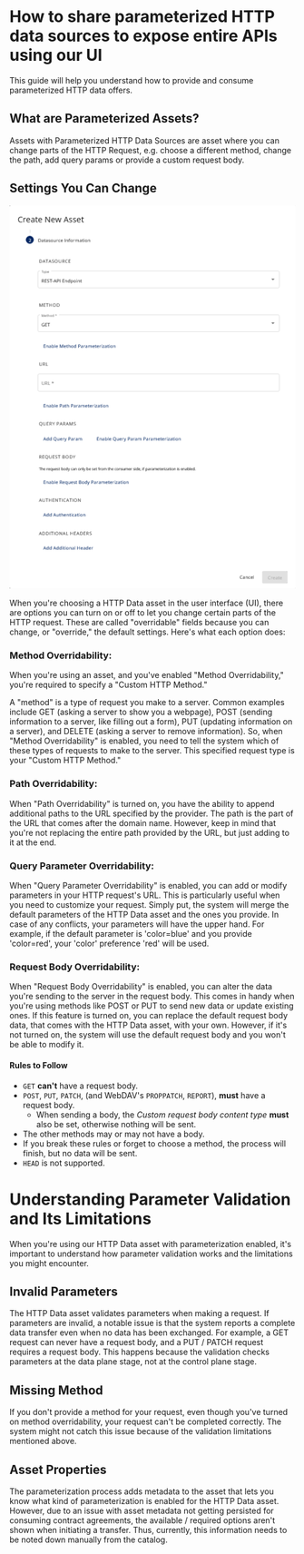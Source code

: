 How to share parameterized HTTP data sources to expose entire APIs using our UI
========

This guide will help you understand how to provide and consume parameterized HTTP data offers.

## What are Parameterized Assets?

Assets with Parameterized HTTP Data Sources are asset where you can change parts of the HTTP Request, e.g. choose a
different method, change the path, add query params or provide a custom request body.

## Settings You Can Change
![parameterized-asset.png](screenshots/parameterized-asset.png)

When you're choosing a HTTP Data asset in the user interface (UI), there are options you can turn on or off to let you
change certain parts of the HTTP request. These are called "overridable" fields because you can change, or "override,"
the default settings. Here's what each option does:

### Method Overridability:
When you're using an asset, and you've enabled "Method Overridability," you're required to specify a "Custom HTTP Method."

A "method" is a type of request you make to a server. Common examples include GET (asking a server to show you a webpage), POST (sending information to a server, like filling out a form), PUT (updating information on a server), and DELETE (asking a server to remove information). So, when "Method Overridability" is enabled, you need to tell the system which of these types of requests to make to the server. This specified request type is your "Custom HTTP Method."

### Path Overridability:
When "Path Overridability" is turned on, you have the ability to append additional paths to the URL specified by the provider. The path is the part of the URL that comes after the domain name. However, keep in mind that you're not replacing the entire path provided by the URL, but just adding to it at the end.

### Query Parameter Overridability:
When "Query Parameter Overridability" is enabled, you can add or modify parameters in your HTTP request's URL. This is particularly useful when you need to customize your request. Simply put, the system will merge the default parameters of the HTTP Data asset and the ones you provide. In case of any conflicts, your parameters will have the upper hand. For example, if the default parameter is 'color=blue' and you provide 'color=red', your 'color' preference 'red' will be used.

### Request Body Overridability:
When "Request Body Overridability" is enabled, you can alter the data you're sending to the server in the request body. This comes in handy when you're using methods like POST or PUT to send new data or update existing ones. If this feature is turned on, you can replace the default request body data, that comes with the HTTP Data asset, with your own. However, if it's not turned on, the system will use the default request body and you won't be able to modify it.

#### Rules to Follow

- `GET` **can't** have a request body.
- `POST`, `PUT`, `PATCH`, (and WebDAV's `PROPPATCH`, `REPORT`),  **must** have a request body.
  - When sending a body, the *Custom request body content type* **must** also be set, otherwise nothing will be sent.
- The other methods may or may not have a body.
- If you break these rules or forget to choose a method, the process will finish, but no data will be sent.
- `HEAD` is not supported.

# Understanding Parameter Validation and Its Limitations

When you're using our HTTP Data asset with parameterization enabled, it's important to understand how parameter validation works and the limitations you might encounter.

## Invalid Parameters

The HTTP Data asset validates parameters when making a request. If parameters are invalid, a notable issue is that the system reports a complete data transfer even when no data has been exchanged. For example, a GET request can never have a request body, and a PUT / PATCH request requires a request body. This happens because the validation checks parameters at the data plane stage, not at the control plane stage.

## Missing Method

If you don't provide a method for your request, even though you've turned on method overridability, your request can't be completed correctly. The system might not catch this issue because of the validation limitations mentioned above.

## Asset Properties

The parameterization process adds metadata to the asset that lets you know what kind of parameterization is enabled for the HTTP Data asset. However, due to an issue with asset metadata not getting persisted for consuming contract agreements, the available / required options aren't shown when initiating a transfer. Thus, currently, this information needs to be noted down manually from the catalog.

